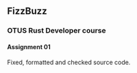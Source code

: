 ## FizzBuzz
### OTUS Rust Developer course
#### Assignment 01

Fixed, formatted and checked source code.
